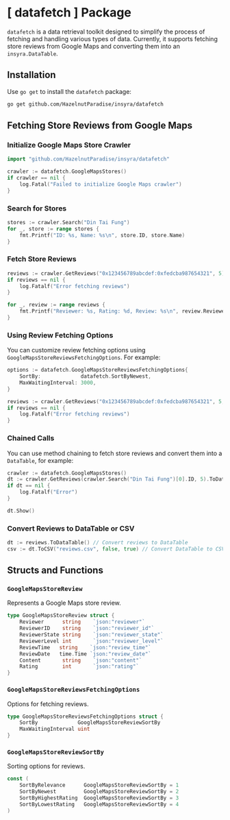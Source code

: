 # [ datafetch ] Package

`datafetch` is a data retrieval toolkit designed to simplify the process of fetching and handling various types of data. Currently, it supports fetching store reviews from Google Maps and converting them into an `insyra.DataTable`.

## Installation

Use `go get` to install the `datafetch` package:

```sh
go get github.com/HazelnutParadise/insyra/datafetch
```

## Fetching Store Reviews from Google Maps

### Initialize Google Maps Store Crawler

```go
import "github.com/HazelnutParadise/insyra/datafetch"

crawler := datafetch.GoogleMapsStores()
if crawler == nil {
    log.Fatal("Failed to initialize Google Maps crawler")
}
```

### Search for Stores

```go
stores := crawler.Search("Din Tai Fung")
for _, store := range stores {
    fmt.Printf("ID: %s, Name: %s\n", store.ID, store.Name)
}
```

### Fetch Store Reviews

```go
reviews := crawler.GetReviews("0x123456789abcdef:0xfedcba987654321", 5)
if reviews == nil {
    log.Fatalf("Error fetching reviews")
}

for _, review := range reviews {
    fmt.Printf("Reviewer: %s, Rating: %d, Review: %s\n", review.Reviewer, review.Rating, review.Content)
}
```

### Using Review Fetching Options

You can customize review fetching options using `GoogleMapsStoreReviewsFetchingOptions`. For example:

```go
options := datafetch.GoogleMapsStoreReviewsFetchingOptions{
    SortBy:             datafetch.SortByNewest,
    MaxWaitingInterval: 3000,
}

reviews := crawler.GetReviews("0x123456789abcdef:0xfedcba987654321", 5, options)
if reviews == nil {
    log.Fatalf("Error fetching reviews")
}
```

### Chained Calls

You can use method chaining to fetch store reviews and convert them into a `DataTable`, for example:

```go
crawler := datafetch.GoogleMapsStores()
dt := crawler.GetReviews(crawler.Search("Din Tai Fung")[0].ID, 5).ToDataTable()
if dt == nil {
    log.Fatalf("Error")
}

dt.Show()
```

### Convert Reviews to DataTable or CSV

```go
dt := reviews.ToDataTable() // Convert reviews to DataTable
csv := dt.ToCSV("reviews.csv", false, true) // Convert DataTable to CSV
```

## Structs and Functions

### `GoogleMapsStoreReview`

Represents a Google Maps store review.

```go
type GoogleMapsStoreReview struct {
    Reviewer      string    `json:"reviewer"`
    ReviewerID    string    `json:"reviewer_id"`
    ReviewerState string    `json:"reviewer_state"`
    ReviewerLevel int       `json:"reviewer_level"`
    ReviewTime   string    `json:"review_time"`
    ReviewDate   time.Time `json:"review_date"`
    Content       string    `json:"content"`
    Rating        int       `json:"rating"`
}
```

### `GoogleMapsStoreReviewsFetchingOptions`

Options for fetching reviews.

```go
type GoogleMapsStoreReviewsFetchingOptions struct {
    SortBy             GoogleMapsStoreReviewSortBy
    MaxWaitingInterval uint
}
```

### `GoogleMapsStoreReviewSortBy`

Sorting options for reviews.

```go
const (
    SortByRelevance      GoogleMapsStoreReviewSortBy = 1
    SortByNewest         GoogleMapsStoreReviewSortBy = 2
    SortByHighestRating  GoogleMapsStoreReviewSortBy = 3
    SortByLowestRating   GoogleMapsStoreReviewSortBy = 4
)
```
